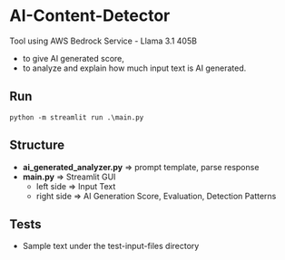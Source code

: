 # AI-Content-Detector
Tool using AWS Bedrock Service - Llama 3.1 405B
- to give AI generated score, 
- to analyze and explain how much input text is AI generated.

## Run
```shell
python -m streamlit run .\main.py
```

## Structure
- **ai_generated_analyzer.py** => prompt template, parse response
- **main.py** => Streamlit GUI
  - left side => Input Text
  - right side => AI Generation Score, Evaluation, Detection Patterns 

## Tests
- Sample text under the test-input-files directory